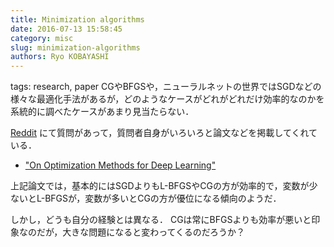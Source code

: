 ```yaml
---
title: Minimization algorithms
date: 2016-07-13 15:58:45
category: misc
slug: minimization-algorithms
authors: Ryo KOBAYASHI
---
```


tags: research, paper
CGやBFGSや，ニューラルネットの世界ではSGDなどの様々な最適化手法があるが，どのようなケースがどれがどれだけ効率的なのかを系統的に調べたケースがあまり見当たらない．

[Reddit](https://www.reddit.com/r/MachineLearning/comments/4bys6n/lbfgs_and_neural_nets/)
にて質問があって，質問者自身がいろいろと論文などを掲載してくれている．

-   [\"On Optimization Methods for Deep
    Learning\"](http://machinelearning.wustl.edu/mlpapers/paper_files/ICML2011Le_210.pdf)

上記論文では，基本的にはSGDよりもL-BFGSやCGの方が効率的で，変数が少ないとL-BFGSが，変数が多いとCGの方が優位になる傾向のようだ．

しかし，どうも自分の経験とは異なる．
CGは常にBFGSよりも効率が悪いと印象なのだが，大きな問題になると変わってくるのだろうか？
